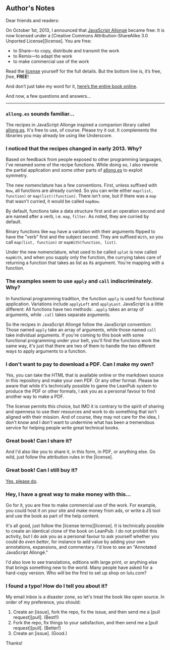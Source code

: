 ## Author's Notes

Dear friends and readers:

On October 1st, 2013, I announced that [JavaScript Allongé](https://leanpub.com/javascript-allonge) became free: It is now licensed under a [Creative Commons Attribution-ShareAlike 3.0 Unported License][license]. You are free:

* to Share—to copy, distribute and transmit the work
* to Remix—to adapt the work
* to make commercial use of the work

Read the [license](http://creativecommons.org/licenses/by-sa/3.0/deed.en_US) yourself for the full details. But the bottom line is, it’s free, *free*, **FREE**!

And don’t just take my word for it, [here’s the entire book online](https://leanpub.com/javascript-allonge/read).

And now, a few questions and answers...

---

### `allong.es` sounds familiar...

The recipes in JavaScript Allonge inspired a companion library called [allong.es](http://allong.es). It's free to use, of course. Please try it out. It complements the libraries you may already be using like Underscore.

### I noticed that the recipes changed in early 2013. Why?

Based on feedback from people exposed to other programming languages, I've renamed some of the recipe functions. While doing so, I also rewrote the partial application and some other parts of [allong.es](http://allong.es) to exploit symmetry.

The new nomenclature has a few conventions. First, unless suffixed with `Now`, all functions are already curried. So you can write either `map(list, function)` or `map(list)(function)`. There isn't one, but if there was a `map` that wasn't curried, it would be called `mapNow`.

By default, functions take a data structure first and an operation second and are named after a verb, i.e. `map`, `filter`. As noted, they are curried by default.

Binary functions like `map` have a variation with their arguments flipped to have the "verb" first and the subject second. They are suffixed `With`, so you call `map(list, function)` or `mapWith(function, list)`.

Under the new nomenclature, what used to be called `splat` is now called `mapWith`, and when you supply only the function, the currying takes care of returning a function that takes as list as its argument. You're mapping *with* a function.

### The examples seem to use `apply` and `call` indiscriminately. Why?

In functional programming tradition, the function `apply` is used for functional application. Variations include `applyLeft` and `applyLast`. JavaScript is a little different: All functions have two methods: `.apply` takes an array of arguments, while `.call` takes separate arguments.

So the recipes in JavaScript Allongé follow the JavaScript convention: Those named `apply` take an array of arguments, while those named `call` take individual arguments. If you're coming to this book with some functional programming under your belt, you'll find the functions work the same way, it's just that there are two of them to handle the two different ways to apply arguments to a function.

### I don't want to pay to download a PDF. Can I make my own?

Yes, you can take the HTML that is available online or the markdown source in this repository and make your own PDF. Or any other format. Please be aware that while it's technically possible to game the LeanPub system to produce the PDF or other formats, I ask you as a personal favour to find another way to make a PDF.

The license permits this choice, but IMO it is contrary to the spirit of sharing and openness to use their resources and work to do something that isn't aligned with their mission. And of course, they may not care for the idea, I don't know and I don't want to undermine what has been a tremendous service for helping people write great technical books.

### Great book! Can I share it?

And I'd also like you to share it, in this form, in PDF, or anything else. Go wild, just follow the attribution rules in the [license].

### Great book! Can I still buy it?

[Yes, please do](http://braythwayt.com/2013/10/04/the-freedom-to-pay-thirty-bucks.html "The Freedom to Pay Thirty Bucks").

### Hey, I have a great way to make money with this...

Go for it, you are free to make commercial use of the work. For example, you could host it on your site and make money from ads, or write a JS tool and use the book as part of the help content.

It's all good, just follow the [license terms][license]. It is technically possible to create an identical clone of the book on LeanPub. I do not prohibit this activity, but I do ask you as a personal favour to ask yourself whether you could do *even better*, for instance to add value by adding your own annotations, expansions, and commentary. I'd love to see an "Annotated JavaScript Allongé."

I'd also love to see translations, editions with large print, or anything else that brings something new to the world. Many people have asked for a hard-copy version. Who will be the first to set up shop on lulu.com?

### I found a typo! How do I tell you about it?

My email inbox is a disaster zone, so let's treat the book like open source. In order of my preference, you should:

1. Create an [issue], fork the repo, fix the issue, and then send me a [pull request][pull]. (Best!!)
2. Fork the repo, fix things to your satisfaction, and then send me a [pull request][pull]. (Better!)
3. Create an [issue]. (Good.)

Thanks!